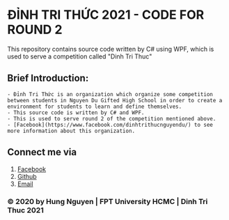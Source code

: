 # ĐỈNH TRI THỨC 2021 - CODE FOR ROUND 2
This repository contains source code written by C# using WPF, which is used to serve a competition called "Dinh Tri Thuc"

## Brief Introduction:
	- Đỉnh Tri Thức is an organization which organize some competition between students in Nguyen Du Gifted High School in order to create a environment for students to learn and define themselves.
	- This source code is written by C# and WPF.
	- This is used to serve round 2 of the competition mentioned above.
	- [Facebook](https://www.facebook.com/dinhtrithucnguyendu/) to see more information about this organization.

## Connect me via
1. [Facebook](https://www.facebook.com/profile.php?id=100010015451215)
2. [Github](https://github.com/HungNV7)
3. [Email](nghungg0811@gmail.com)

### © 2020 by Hung Nguyen | FPT University HCMC | Dinh Tri Thuc 2021
